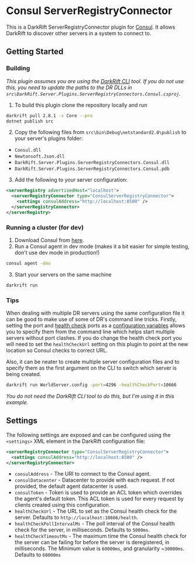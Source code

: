 # Consul ServerRegistryConnector
This is a DarkRift ServerRegistryConnector plugin for [Consul](https://www.consul.io/). It allows DarkRift to discover other servers in a system to connect to.

## Getting Started
### Building
_This plugin assumes you are using the [DarkRift CLI](https://github.com/DarkRiftNetworking/darkrift-cli) tool. If you do not use this, you need to update the paths to the DR DLLs in `src\DarkRift.Server.Plugins.ServerRegistryConnectors.Consul.csproj`._

1. To build this plugin clone the repository locally and run
```bash
darkrift pull 2.8.1 -s Core --pro
dotnet publish src
```

2. Copy the following files from `src\bin\Debug\netstandard2.0\publish` to your server's plugins folder:
- `Consul.dll`
- `Newtonsoft.Json.dll`
- `DarkRift.Server.Plugins.ServerRegistryConnectors.Consul.dll`
- `DarkRift.Server.Plugins.ServerRegistryConnectors.Consul.pdb`

3. Add the following to your server configuration:
```xml
<serverRegistry advertisedHost="localhost">
  <serverRegistryConnector type="ConsulServerRegistryConnector">
    <settings consulAddress="http://localhost:8500" />
  </serverRegistryConnector>
</serverRegistry>
```

### Running a cluster (for dev)
1. Download Consul from [here](https://www.consul.io/).
2. Run a Consul agent in dev mode (makes it a bit easier for simple testing, don't use dev mode in production!)
```bash
consul agent -dev
```
3. Start your servers on the same machine
```bash
darkrift run
```

### Tips
When dealing with multiple DR servers using the same configuration file it can be good to make use of some of DR's command line tricks. Firstly, setting the port and [health check](https://www.darkriftnetworking.com/DarkRift2/Docs/2.8.1/advanced/health_checks.html) ports as a [configuration variables](https://www.darkriftnetworking.com/DarkRift2/Docs/2.8.1/advanced/configuration_variables.html) allows you to specify them from the command line which helps start multiple servers without port clashes. If you do change the health check port you will need to set the `healthCheckUrl` setting on this plugin to point at the new location so Consul checks to correct URL.

Also, it can be neater to create multiple server configuration files and to specify them as the first argument on the CLI to switch which server is being created.

```bash
darkrift run WorldServer.config -port=4296 -healthCheckPort=10666
```

_You do not need the DarkRift CLI tool to do this, but I'm using it in this example._

## Settings
The following settings are exposed and can be configured using the `<settings>` XML element in the DarkRift configuration file:
```xml
<serverRegistryConnector type="ConsulServerRegistryConnector">
  <settings consulAddress="http://localhost:8500" />
</serverRegistryConnector>
```
- `consulAddress` - The URI to connect to the Consul agent.
- `consulDatacenter` - Datacenter to provide with each request. If not provided, the default agent datacenter is used.
- `consulToken` - Token is used to provide an ACL token which overrides the agent's default token. This ACL token is used for every request by clients created using this configuration.
- `healthCheckUrl` - The URL to set as the Consul health check for the server. Defaults to `http://localhost:10666/health`.
- `healthCheckPollIntervalMs` - The poll interval of the Consul health check for the server, in milliseconds. Defaults to `5000ms`.
- `healthCheckTimeoutMs` - The maximum time the Consul health check for the server can be failing for before the server is deregistered, in milliseconds. The Minimum value is `60000ms`, and granularity ~`30000ms`. Defaults to `60000ms`
